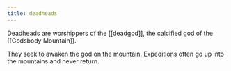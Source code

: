 ```yaml
---
title: deadheads
---
```


Deadheads are worshippers of the [[deadgod]], the calcified god of the [[Godsbody Mountain]]. 

They seek to awaken the god on the mountain. Expeditions often go up into the mountains and never return. 